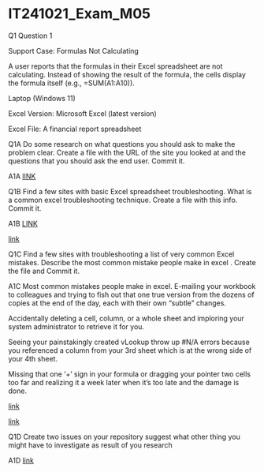 # IT241021_Exam_M05
Q1 Question 1

Support Case: Formulas Not Calculating

A user reports that the formulas in their Excel spreadsheet are not calculating. Instead of showing the result of the formula, the cells display the formula itself (e.g., =SUM(A1:A10)).

Laptop (Windows 11)   

Excel Version: Microsoft Excel (latest version)

Excel File: A financial report spreadsheet

Q1A
Do some research on what questions you should ask to make the problem clear.
Create a file with the URL of the site you looked at and the questions that you should ask the end user.                      Commit it.

A1A  [lINK](https://chandoo.org/wp/excel-formulas-are-not-working/)

Q1B  Find a  few sites with basic Excel spreadsheet    troubleshooting.
       What is a common excel troubleshooting technique.
       Create a  file with this info.    Commit it.

A1B [LINK](https://www.goskills.com/Excel/Resources/Excel-errors)

[link](https://www.teampay.co/blog/biggest-excel-mistakes-of-all-time)


Q1C  Find a few sites with troubleshooting  a list of very common Excel mistakes.
         Describe the most common mistake people make in excel 
.        Create the file and Commit it.

A1C Most common mistakes people make in excel.
E-mailing your workbook to colleagues and trying to fish out that one true version from the dozens of copies at the end of the day, each with their own “subtle” changes.

Accidentally deleting a cell, column, or a whole sheet and imploring your system administrator to retrieve it for you.

Seeing your painstakingly created vLookup throw up #N/A errors because you referenced a column from your 3rd sheet which is at the wrong side of your 4th sheet.

Missing that one ‘+’ sign in your formula or dragging your pointer two cells too far and realizing it a week later when it’s too late and the damage is done.

[link](https://www.quora.com/What-are-the-most-common-problems-people-have-with-microsoft-excel)

[link](https://www.teampay.co/blog/biggest-excel-mistakes-of-all-time)

Q1D Create two issues on your repository suggest what other thing you might have to investigate as result of you research

A1D [link](https://github.com/Jaspreet0761/IT241021_Exam_M05/issues/1)
